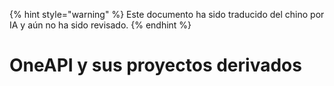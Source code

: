 
{% hint style="warning" %}
Este documento ha sido traducido del chino por IA y aún no ha sido revisado.
{% endhint %}

# OneAPI y sus proyectos derivados